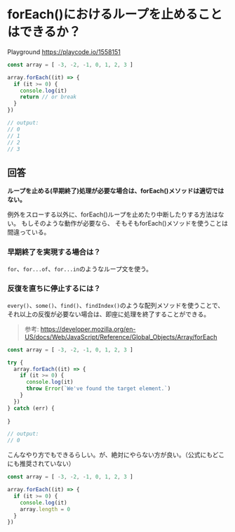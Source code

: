# forEach()におけるループを止めることはできるか？

Playground
<https://playcode.io/1558151>

```js
const array = [ -3, -2, -1, 0, 1, 2, 3 ]

array.forEach((it) => {
  if (it >= 0) {
    console.log(it)
    return // or break
  }
})

// output:
// 0
// 1
// 2
// 3
```

## 回答

**ループを止める(早期終了)処理が必要な場合は、forEach()メソッドは適切ではない。**

例外をスローする以外に、forEach()ループを止めたり中断したりする方法はない。
もしそのような動作が必要なら、
そもそもforEach()メソッドを使うことは間違っている。

### 早期終了を実現する場合は？

`for`、`for...of`、`for...in`のようなループ文を使う。

### 反復を直ちに停止するには？

`every()`、`some()`、`find()`、`findIndex()`のような配列メソッドを使うことで、
それ以上の反復が必要ない場合は、即座に処理を終了することができる。

>参考:
<https://developer.mozilla.org/en-US/docs/Web/JavaScript/Reference/Global_Objects/Array/forEach>

```js
const array = [ -3, -2, -1, 0, 1, 2, 3 ]

try {
  array.forEach((it) => {
    if (it >= 0) {
      console.log(it)
      throw Error(`We've found the target element.`)
    }
  })
} catch (err) {
  
}

// output:
// 0
```

こんなやり方でもできるらしい。が、絶対にやらない方が良い。（公式にもどこにも推奨されていない）

```js
const array = [ -3, -2, -1, 0, 1, 2, 3 ]

array.forEach((it) => {
  if (it >= 0) {
    console.log(it)
    array.length = 0
  }
})
```

